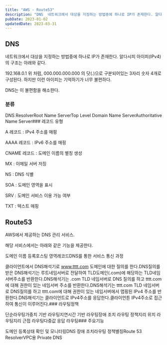 ```yaml
---
title: "AWS - Route53"
description: "DNS  네트워크에서 대상을 지정하는 방법중에 하나로 IP가 존재한다. 알다시피 아이피(IPv4)의 구조는 아래와 같다.  192.168.0.1   위 처럼, 000.000.000.000 의 닷(.)으로 구분되어있는 3자리 숫자 4개로 구성된다. 하지만 이런 아이피는 기억하기가 너무 불..."
pubDate: 2023-01-02
updatedDate: 2023-03-31
---
```


## DNS

네트워크에서 대상을 지정하는 방법중에 하나로 IP가 존재한다. 알다시피 아이피(IPv4)의 구조는 아래와 같다.

192.168.0.1
위 처럼, 000.000.000.000 의 닷(.)으로 구분되어있는 3자리 숫자 4개로 구성된다. 하지만 이런 아이피는 기억하기가 너무 불편하다.

DNS는 이 불편함을 해소한다.

### 분류

DNS ResolverRoot Name ServerTop Level Domain Name ServerAuthoritative Name Server### 레코드 유형

A 레코드 : IPv4 주소를 매핑

AAAA 레코드 : IPv6 주소를 매핑

CNAME 레코드 : 도메인 이름의 별칭 생성

MX : 이메일 서버 저징

NS : DNS 식별

SOA : 도메인 영역을 표시

SRV : 도메인 서비스 이용 가능 여부

TXT : 텍스트 매핑

## Route53

AWS에서 제공하는 DNS 관리 서비스.

해당 서비스에서는 아래와 같은 기능을 제공한다.

도메인 이름 등록호스팅 영역레코드DNS를 통한 서비스 통신 과정

클라이언트에서 DNS해석기로 www.tttt.com 도메인에 대한 질의를 한다.DNS질의를 받은 DNS해석기는 루트네임서버로 전달하여 TLD도메인(.com)에 해당하는 TLD네임서버주소를 반환한다.DNS해석기는 .com TLD 네임서버로 DNS 질의를 하고 tttt.com 에 대해 권한이 있는 네임서버 주소를 반환한다.DNS해석기는 tttt.com TLD 네임서버로 DNS질의를 하고 tttt.com에 대해 권한이 있는 네임서버에서 맵핑된 IPv4 주소를 반환한다.DNS해석기는 클라이언트로 IPv4주소를 응답한다.클라이언튼 IPv4주소로 접근하여 통신이 이루어진다.### 라우팅정책

단순라우팅가중치 기반 라우팅지연시간 기반 라우팅장애 조치 라우팅 정책지리 위치 라우팅지리 근접 라우팅다중값 응답 라우팅### 주요기능

도메인 등록상태 확인 및 모니터링DNS 장애 조치라우팅 정책별칭Route 53 ResolverVPC용 Private DNS
